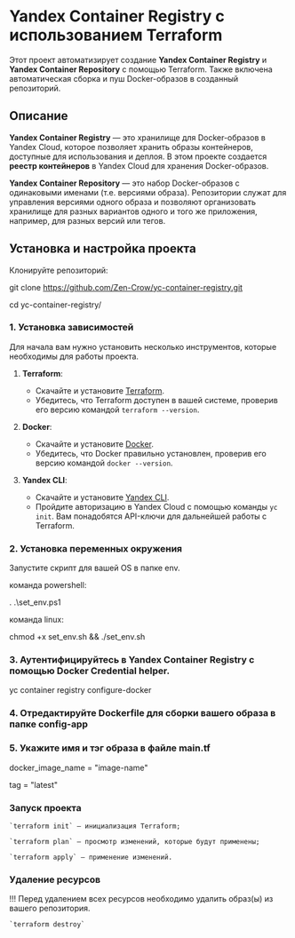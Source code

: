 # Yandex Container Registry с использованием Terraform

Этот проект автоматизирует создание **Yandex Container Registry** и **Yandex Container Repository** с помощью Terraform. Также включена автоматическая сборка и пуш Docker-образов в созданный репозиторий.

## Описание

**Yandex Container Registry** — это хранилище для Docker-образов в Yandex Cloud, которое позволяет хранить образы контейнеров, доступные для использования и деплоя. В этом проекте создается **реестр контейнеров** в Yandex Cloud для хранения Docker-образов.

**Yandex Container Repository** — это набор Docker-образов с одинаковыми именами (т.е. версиями образа). Репозитории служат для управления версиями одного образа и позволяют организовать хранилище для разных вариантов одного и того же приложения, например, для разных версий или тегов.


## Установка и настройка проекта

Клонируйте репозиторий:

git clone https://github.com/Zen-Crow/yc-container-registry.git

cd yc-container-registry/


### 1. Установка зависимостей

Для начала вам нужно установить несколько инструментов, которые необходимы для работы проекта.

1. **Terraform**:
   - Скачайте и установите [Terraform](https://www.terraform.io/downloads.html).
   - Убедитесь, что Terraform доступен в вашей системе, проверив его версию командой `terraform --version`.

2. **Docker**:
   - Скачайте и установите [Docker](https://docs.docker.com/get-docker/).
   - Убедитесь, что Docker правильно установлен, проверив его версию командой `docker --version`.

3. **Yandex CLI**:
   - Скачайте и установите [Yandex CLI](https://cloud.yandex.com/docs/cli/quickstart).
   - Пройдите авторизацию в Yandex Cloud с помощью команды `yc init`. Вам понадобятся API-ключи для дальнейшей работы с Terraform.


### 2. Установка переменных окружения

Запустите скрипт для вашей OS в папке env.

команда powershell:

. .\set_env.ps1

команда linux:

chmod +x set_env.sh && ./set_env.sh

### 3. Аутентифицируйтесь в Yandex Container Registry с помощью Docker Credential helper.

yc container registry configure-docker
 

### 4. Отредактируйте Dockerfile для сборки вашего образа в папке config-app

### 5. Укажите имя и тэг образа в файле main.tf 

docker_image_name = "image-name"

tag               = "latest"

### Запуск проекта

    `terraform init` — инициализация Terraform;

    `terraform plan` — просмотр изменений, которые будут применены;

    `terraform apply` — применение изменений.

### Удаление ресурсов

!!! Перед удалением всех ресурсов необходимо удалить образ(ы) из вашего репозитория.

    `terraform destroy`
